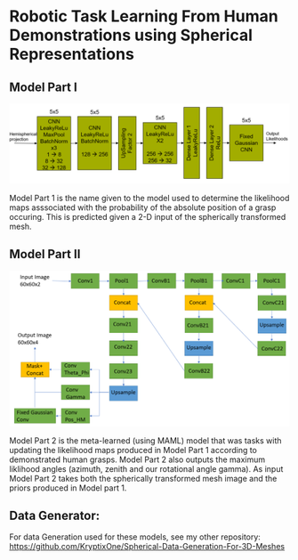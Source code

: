 # Robotic Task Learning From Human Demonstrations using Spherical Representations



## Model Part I


<img src="https://github.com/KryptixOne/Thesis-Learning-from-Human-Demonstration/blob/main/Images/FinalModelPartI.PNG" width="600" />

Model Part 1 is the name given to the model used to determine the likelihood maps asssociated with the probability
of the absolute position of a grasp occuring. This is predicted given a 2-D input of the spherically transformed mesh.

## Model Part II

<img src="https://github.com/KryptixOne/Thesis-Learning-from-Human-Demonstration/blob/main/Images/ModelForPartII.PNG" width="600" />

Model Part 2 is the meta-learned (using MAML) model that was tasks with updating the likelihood maps produced in Model Part 1 according to demonstrated human grasps.
Model Part 2 also outputs the maximum liklihood angles (azimuth, zenith and our rotational angle gamma).
As input Model Part 2 takes both the spherically transformed mesh image and the priors produced in Model part 1.


## Data Generator:
For data Generation used for these models, see my other repository:
https://github.com/KryptixOne/Spherical-Data-Generation-For-3D-Meshes

